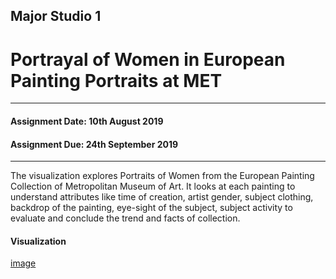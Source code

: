 ## Major Studio 1<br/>
# Portrayal of Women in European Painting Portraits at MET<br/>
---------------------------------------------------
#### Assignment Date: 10th August 2019<br/>
#### Assignment Due: 24th September 2019 <br/>
-----------------------------------------------------
The visualization explores Portraits of Women from the European Painting Collection of Metropolitan Museum of Art. It looks at each painting to understand attributes like time of creation, artist gender, subject clothing, backdrop of the painting, eye-sight of the subject, subject activity to evaluate and conclude the trend and facts of collection. <br/>

#### Visualization
[image](https://github.com/salonieshah/Major-Studio-1/blob/master/1.Potrayal_of_Women_at_MET/Images/Portrayal_of_Women.jpg)
